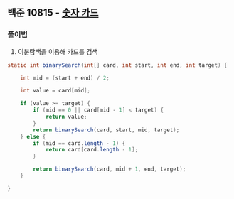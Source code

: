 ## 백준 10815 - [숫자 카드](https://www.acmicpc.net/problem/10815)

### 풀이법

1. 이분탐색을 이용해 카드를 검색

~~~JAVA
static int binarySearch(int[] card, int start, int end, int target) {

    int mid = (start + end) / 2;

    int value = card[mid];

    if (value >= target) {
        if (mid == 0 || card[mid - 1] < target) {
            return value;
        }
        return binarySearch(card, start, mid, target);
    } else {
        if (mid == card.length - 1) {
            return card[card.length - 1];
        }

        return binarySearch(card, mid + 1, end, target);
    }

}
~~~

